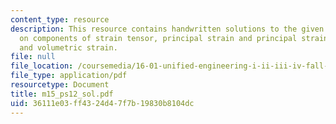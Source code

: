 ```yaml
---
content_type: resource
description: This resource contains handwritten solutions to the given problem set
  on components of strain tensor, principal strain and principal strain directions,
  and volumetric strain.
file: null
file_location: /coursemedia/16-01-unified-engineering-i-ii-iii-iv-fall-2005-spring-2006/36111e03ff4324d47f7b19830b8104dc_m15_ps12_sol.pdf
file_type: application/pdf
resourcetype: Document
title: m15_ps12_sol.pdf
uid: 36111e03-ff43-24d4-7f7b-19830b8104dc
---
```


